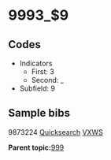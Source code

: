 # 9993\_$9

## Codes

-   Indicators
    -   First: 3
    -   Second: \_
-   Subfield: 9

## Sample bibs

9873224 [Quicksearch](https://search.library.yale.edu/catalog/9873224) [VXWS](http://prodorbis.library.yale.edu:7014/vxws/GetHoldingsService?bibId=9873224)

**Parent topic:**[999](../../tags/999/999.md)

